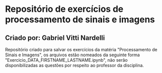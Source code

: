# Repositório de exercícios de processamento de sinais e imagens

## Criado por: Gabriel Vitti Nardelli

Repositório criado para salvar os exercícios da matéria "Processamento de Sinais e Imagens", os arquivos estão nomeados da seguinte forma "Exercicio_DATA_FIRSTNAME_LASTNAME.ipynb", não serão disponibilizadas as questões por respeito ao professor da disciplina.
